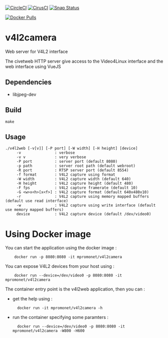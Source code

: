 [![CircleCI](https://circleci.com/gh/mpromonet/v4l2camera.svg?style=shield)](https://circleci.com/gh/mpromonet/v4l2camera)
[![CirusCI](https://api.cirrus-ci.com/github/mpromonet/v4l2camera.svg?branch=master)](https://cirrus-ci.com/github/mpromonet/v4l2camera)
[![Snap Status](https://build.snapcraft.io/badge/mpromonet/v4l2camera.svg)](https://build.snapcraft.io/user/mpromonet/v4l2camera)

[![Docker Pulls](https://img.shields.io/docker/pulls/mpromonet/v4l2camera.svg)](https://hub.docker.com/r/mpromonet/v4l2camera)

v4l2camera
=======
Web server for V4L2 interface

The civetweb HTTP server give access to the Video4Linux interface and the web interface using VueJS


Dependencies
------------
 - libjpeg-dev
 
Build
------- 
	make

Usage
------- 
	./v4l2web [-v[v]] [-P port] [-W width] [-H height] [device]
         -v               : verbose 
         -v v             : very verbose 
         -P port          : server port (default 8080)
         -p path          : server root path (default webroot)
         -R port          : RTSP server port (default 8554)
         -f format        : V4L2 capture using format
         -W width         : V4L2 capture width (default 640)
         -H height        : V4L2 capture height (default 480)
         -F fps           : V4L2 capture framerate (default 10)
         -G <w>x<h>[x<f>] : V4L2 capture format (default 640x480x10)
         -r               : V4L2 capture using memory mapped buffers (default use read interface)
         -w               : V4L2 capture using write interface (default use memory mapped buffers)
         device           : V4L2 capture device (default /dev/video0)

Using Docker image
===============
You can start the application using the docker image :

        docker run -p 8080:8080 -it mpromonet/v4l2camera

You can expose V4L2 devices from your host using :

        docker run --device=/dev/video0 -p 8080:8080 -it mpromonet/v4l2camera

The container entry point is the v4l2web application, then you can :

* get the help using :

        docker run -it mpromonet/v4l2camera -h

* run the container specifying some paramters :

        docker run --device=/dev/video0 -p 8080:8080 -it mpromonet/v4l2camera -W800 -H600 
